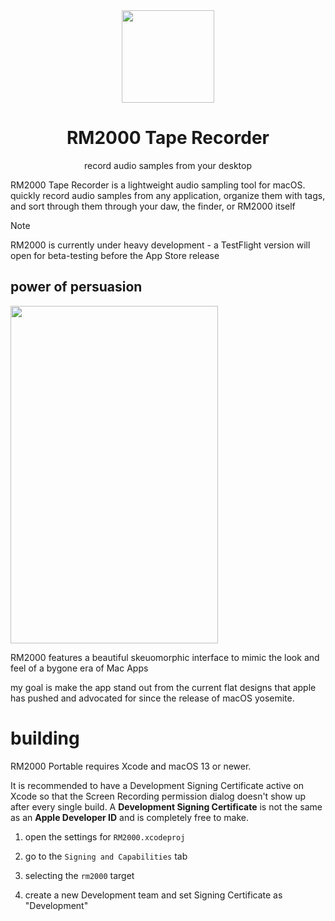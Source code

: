 <div align="center">
<img src="https://upload.wikimedia.org/wikipedia/en/6/6c/Replica_%28Front_Cover%29.png" width="148" height="148" style="margin: 0 10px">
<h1><b>RM2000 Tape Recorder</b></h1>
<p>record audio samples from your desktop</p>
</div>

RM2000 Tape Recorder is a lightweight audio sampling tool for macOS. quickly record audio samples from any application, organize them with tags, and sort through them through your daw, the finder, or RM2000 itself

> [!NOTE]
>
> RM2000 is currently under heavy development - a TestFlight version will open for beta-testing before the App Store release

## power of persuasion

<img src="https://github.com/marceloexc/rm2000/blob/master/Images/MainWindow@2x.png?raw=true" height="540" width="332">

RM2000 features a beautiful skeuomorphic interface to mimic the look and feel of a bygone era of Mac Apps

my goal is make the app stand out from the current flat designs that apple has pushed and advocated for since the release of macOS yosemite.

# building

RM2000 Portable requires Xcode and macOS 13 or newer.

It is recommended to have a Development Signing Certificate active on Xcode so that the Screen Recording permission dialog doesn't show up after every single build. A **Development Signing Certificate** is not the same as an **Apple Developer ID** and is completely free to make.

1. open the settings for `RM2000.xcodeproj`

2. go to the `Signing and Capabilities` tab

3. selecting the `rm2000` target

4. create a new Development team and set Signing Certificate as "Development"

